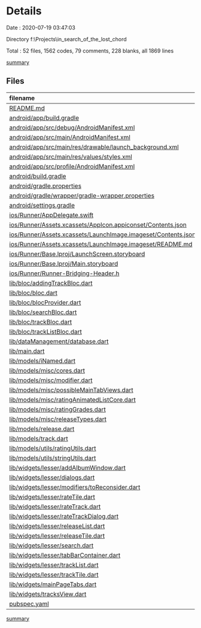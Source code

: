 # Details

Date : 2020-07-19 03:47:03

Directory f:\Projects\in_search_of_the_lost_chord

Total : 52 files,  1562 codes, 79 comments, 228 blanks, all 1869 lines

[summary](results.md)

## Files
| filename | language | code | comment | blank | total |
| :--- | :--- | ---: | ---: | ---: | ---: |
| [README.md](/README.md) | Markdown | 10 | 0 | 7 | 17 |
| [android/app/build.gradle](/android/app/build.gradle) | Groovy | 53 | 3 | 12 | 68 |
| [android/app/src/debug/AndroidManifest.xml](/android/app/src/debug/AndroidManifest.xml) | XML | 4 | 3 | 1 | 8 |
| [android/app/src/main/AndroidManifest.xml](/android/app/src/main/AndroidManifest.xml) | XML | 23 | 7 | 1 | 31 |
| [android/app/src/main/res/drawable/launch_background.xml](/android/app/src/main/res/drawable/launch_background.xml) | XML | 4 | 7 | 2 | 13 |
| [android/app/src/main/res/values/styles.xml](/android/app/src/main/res/values/styles.xml) | XML | 6 | 2 | 1 | 9 |
| [android/app/src/profile/AndroidManifest.xml](/android/app/src/profile/AndroidManifest.xml) | XML | 4 | 3 | 1 | 8 |
| [android/build.gradle](/android/build.gradle) | Groovy | 27 | 0 | 5 | 32 |
| [android/gradle.properties](/android/gradle.properties) | Properties | 4 | 0 | 1 | 5 |
| [android/gradle/wrapper/gradle-wrapper.properties](/android/gradle/wrapper/gradle-wrapper.properties) | Properties | 5 | 1 | 1 | 7 |
| [android/settings.gradle](/android/settings.gradle) | Groovy | 12 | 0 | 4 | 16 |
| [ios/Runner/AppDelegate.swift](/ios/Runner/AppDelegate.swift) | Swift | 12 | 0 | 2 | 14 |
| [ios/Runner/Assets.xcassets/AppIcon.appiconset/Contents.json](/ios/Runner/Assets.xcassets/AppIcon.appiconset/Contents.json) | JSON | 122 | 0 | 1 | 123 |
| [ios/Runner/Assets.xcassets/LaunchImage.imageset/Contents.json](/ios/Runner/Assets.xcassets/LaunchImage.imageset/Contents.json) | JSON | 23 | 0 | 1 | 24 |
| [ios/Runner/Assets.xcassets/LaunchImage.imageset/README.md](/ios/Runner/Assets.xcassets/LaunchImage.imageset/README.md) | Markdown | 3 | 0 | 2 | 5 |
| [ios/Runner/Base.lproj/LaunchScreen.storyboard](/ios/Runner/Base.lproj/LaunchScreen.storyboard) | XML | 36 | 1 | 1 | 38 |
| [ios/Runner/Base.lproj/Main.storyboard](/ios/Runner/Base.lproj/Main.storyboard) | XML | 25 | 1 | 1 | 27 |
| [ios/Runner/Runner-Bridging-Header.h](/ios/Runner/Runner-Bridging-Header.h) | C++ | 1 | 0 | 0 | 1 |
| [lib/bloc/addingTrackBloc.dart](/lib/bloc/addingTrackBloc.dart) | Dart | 26 | 0 | 9 | 35 |
| [lib/bloc/bloc.dart](/lib/bloc/bloc.dart) | Dart | 3 | 0 | 0 | 3 |
| [lib/bloc/blocProvider.dart](/lib/bloc/blocProvider.dart) | Dart | 29 | 0 | 7 | 36 |
| [lib/bloc/searchBloc.dart](/lib/bloc/searchBloc.dart) | Dart | 26 | 0 | 8 | 34 |
| [lib/bloc/trackBloc.dart](/lib/bloc/trackBloc.dart) | Dart | 30 | 0 | 13 | 43 |
| [lib/bloc/trackListBloc.dart](/lib/bloc/trackListBloc.dart) | Dart | 30 | 0 | 13 | 43 |
| [lib/dataManagement/database.dart](/lib/dataManagement/database.dart) | Dart | 18 | 0 | 4 | 22 |
| [lib/main.dart](/lib/main.dart) | Dart | 21 | 0 | 4 | 25 |
| [lib/models/iNamed.dart](/lib/models/iNamed.dart) | Dart | 4 | 0 | 0 | 4 |
| [lib/models/misc/cores.dart](/lib/models/misc/cores.dart) | Dart | 15 | 0 | 4 | 19 |
| [lib/models/misc/modifier.dart](/lib/models/misc/modifier.dart) | Dart | 4 | 0 | 2 | 6 |
| [lib/models/misc/possibleMainTabViews.dart](/lib/models/misc/possibleMainTabViews.dart) | Dart | 4 | 0 | 0 | 4 |
| [lib/models/misc/ratingAnimatedListCore.dart](/lib/models/misc/ratingAnimatedListCore.dart) | Dart | 46 | 0 | 12 | 58 |
| [lib/models/misc/ratingGrades.dart](/lib/models/misc/ratingGrades.dart) | Dart | 11 | 0 | 0 | 11 |
| [lib/models/misc/releaseTypes.dart](/lib/models/misc/releaseTypes.dart) | Dart | 5 | 0 | 0 | 5 |
| [lib/models/release.dart](/lib/models/release.dart) | Dart | 34 | 0 | 7 | 41 |
| [lib/models/track.dart](/lib/models/track.dart) | Dart | 12 | 0 | 3 | 15 |
| [lib/models/utils/ratingUtils.dart](/lib/models/utils/ratingUtils.dart) | Dart | 86 | 0 | 5 | 91 |
| [lib/models/utils/stringUtils.dart](/lib/models/utils/stringUtils.dart) | Dart | 5 | 0 | 1 | 6 |
| [lib/widgets/lesser/addAlbumWindow.dart](/lib/widgets/lesser/addAlbumWindow.dart) | Dart | 122 | 0 | 11 | 133 |
| [lib/widgets/lesser/dialogs.dart](/lib/widgets/lesser/dialogs.dart) | Dart | 108 | 4 | 13 | 125 |
| [lib/widgets/lesser/modifiers/toReconsider.dart](/lib/widgets/lesser/modifiers/toReconsider.dart) | Dart | 39 | 0 | 5 | 44 |
| [lib/widgets/lesser/rateTile.dart](/lib/widgets/lesser/rateTile.dart) | Dart | 58 | 0 | 5 | 63 |
| [lib/widgets/lesser/rateTrack.dart](/lib/widgets/lesser/rateTrack.dart) | Dart | 25 | 0 | 3 | 28 |
| [lib/widgets/lesser/rateTrackDialog.dart](/lib/widgets/lesser/rateTrackDialog.dart) | Dart | 30 | 0 | 2 | 32 |
| [lib/widgets/lesser/releaseList.dart](/lib/widgets/lesser/releaseList.dart) | Dart | 25 | 0 | 3 | 28 |
| [lib/widgets/lesser/releaseTile.dart](/lib/widgets/lesser/releaseTile.dart) | Dart | 44 | 0 | 4 | 48 |
| [lib/widgets/lesser/search.dart](/lib/widgets/lesser/search.dart) | Dart | 78 | 2 | 9 | 89 |
| [lib/widgets/lesser/tabBarContainer.dart](/lib/widgets/lesser/tabBarContainer.dart) | Dart | 15 | 0 | 2 | 17 |
| [lib/widgets/lesser/trackList.dart](/lib/widgets/lesser/trackList.dart) | Dart | 54 | 0 | 3 | 57 |
| [lib/widgets/lesser/trackTile.dart](/lib/widgets/lesser/trackTile.dart) | Dart | 57 | 0 | 4 | 61 |
| [lib/widgets/mainPageTabs.dart](/lib/widgets/mainPageTabs.dart) | Dart | 74 | 0 | 9 | 83 |
| [lib/widgets/tracksView.dart](/lib/widgets/tracksView.dart) | Dart | 35 | 0 | 5 | 40 |
| [pubspec.yaml](/pubspec.yaml) | YAML | 15 | 45 | 14 | 74 |

[summary](results.md)